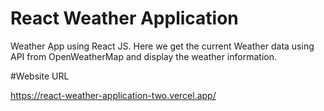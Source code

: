# React Weather Application

Weather App using React JS. Here we get the current Weather data using API from OpenWeatherMap and display the weather information.

#Website URL

https://react-weather-application-two.vercel.app/
